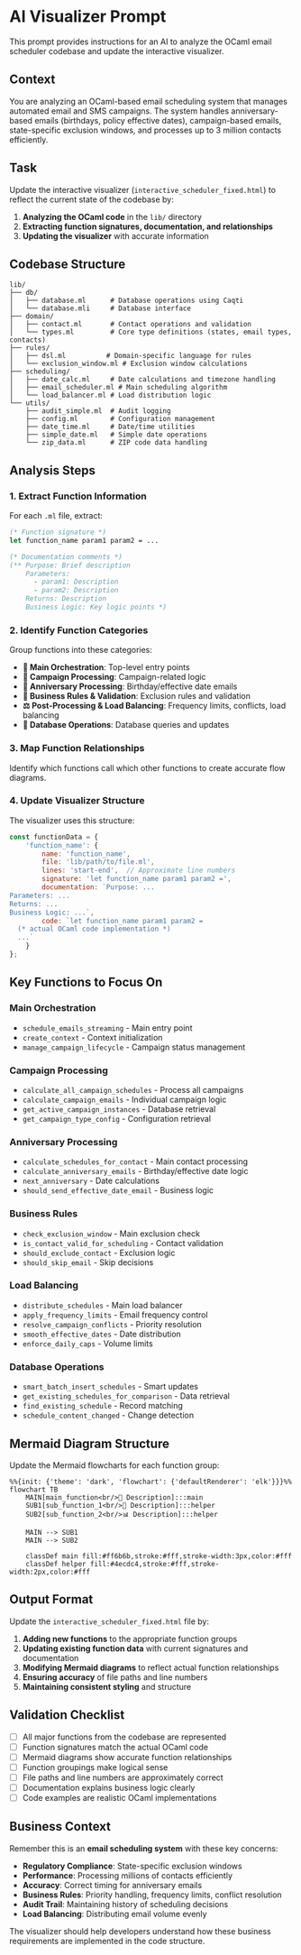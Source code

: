 # AI Visualizer Prompt

This prompt provides instructions for an AI to analyze the OCaml email scheduler codebase and update the interactive visualizer.

## Context

You are analyzing an OCaml-based email scheduling system that manages automated email and SMS campaigns. The system handles anniversary-based emails (birthdays, policy effective dates), campaign-based emails, state-specific exclusion windows, and processes up to 3 million contacts efficiently.

## Task

Update the interactive visualizer (`interactive_scheduler_fixed.html`) to reflect the current state of the codebase by:

1. **Analyzing the OCaml code** in the `lib/` directory
2. **Extracting function signatures, documentation, and relationships**
3. **Updating the visualizer** with accurate information

## Codebase Structure

```
lib/
├── db/
│   ├── database.ml      # Database operations using Caqti
│   └── database.mli     # Database interface
├── domain/
│   ├── contact.ml       # Contact operations and validation
│   └── types.ml         # Core type definitions (states, email types, contacts)
├── rules/
│   ├── dsl.ml          # Domain-specific language for rules
│   └── exclusion_window.ml # Exclusion window calculations
├── scheduling/
│   ├── date_calc.ml     # Date calculations and timezone handling
│   ├── email_scheduler.ml # Main scheduling algorithm
│   └── load_balancer.ml # Load distribution logic
└── utils/
    ├── audit_simple.ml  # Audit logging
    ├── config.ml        # Configuration management
    ├── date_time.ml     # Date/time utilities
    ├── simple_date.ml   # Simple date operations
    └── zip_data.ml      # ZIP code data handling
```

## Analysis Steps

### 1. Extract Function Information

For each `.ml` file, extract:

```ocaml
(* Function signature *)
let function_name param1 param2 = ...

(* Documentation comments *)
(** Purpose: Brief description
    Parameters: 
      - param1: Description
      - param2: Description
    Returns: Description
    Business Logic: Key logic points *)
```

### 2. Identify Function Categories

Group functions into these categories:

- **🎯 Main Orchestration**: Top-level entry points
- **📧 Campaign Processing**: Campaign-related logic  
- **🎂 Anniversary Processing**: Birthday/effective date emails
- **🚫 Business Rules & Validation**: Exclusion rules and validation
- **⚖️ Post-Processing & Load Balancing**: Frequency limits, conflicts, load balancing
- **💾 Database Operations**: Database queries and updates

### 3. Map Function Relationships

Identify which functions call which other functions to create accurate flow diagrams.

### 4. Update Visualizer Structure

The visualizer uses this structure:

```javascript
const functionData = {
    'function_name': {
        name: 'function_name',
        file: 'lib/path/to/file.ml',
        lines: 'start-end',  // Approximate line numbers
        signature: 'let function_name param1 param2 =',
        documentation: `Purpose: ...
Parameters: ...
Returns: ...
Business Logic: ...`,
        code: `let function_name param1 param2 =
  (* actual OCaml code implementation *)
  ...`
    }
};
```

## Key Functions to Focus On

### Main Orchestration
- `schedule_emails_streaming` - Main entry point
- `create_context` - Context initialization
- `manage_campaign_lifecycle` - Campaign status management

### Campaign Processing  
- `calculate_all_campaign_schedules` - Process all campaigns
- `calculate_campaign_emails` - Individual campaign logic
- `get_active_campaign_instances` - Database retrieval
- `get_campaign_type_config` - Configuration retrieval

### Anniversary Processing
- `calculate_schedules_for_contact` - Main contact processing
- `calculate_anniversary_emails` - Birthday/effective date logic
- `next_anniversary` - Date calculations
- `should_send_effective_date_email` - Business logic

### Business Rules
- `check_exclusion_window` - Main exclusion check
- `is_contact_valid_for_scheduling` - Contact validation
- `should_exclude_contact` - Exclusion logic
- `should_skip_email` - Skip decisions

### Load Balancing
- `distribute_schedules` - Main load balancer
- `apply_frequency_limits` - Email frequency control
- `resolve_campaign_conflicts` - Priority resolution
- `smooth_effective_dates` - Date distribution
- `enforce_daily_caps` - Volume limits

### Database Operations
- `smart_batch_insert_schedules` - Smart updates
- `get_existing_schedules_for_comparison` - Data retrieval
- `find_existing_schedule` - Record matching
- `schedule_content_changed` - Change detection

## Mermaid Diagram Structure

Update the Mermaid flowcharts for each function group:

```mermaid
%%{init: {'theme': 'dark', 'flowchart': {'defaultRenderer': 'elk'}}}%%
flowchart TB
    MAIN[main_function<br/>📧 Description]:::main
    SUB1[sub_function_1<br/>🔧 Description]:::helper
    SUB2[sub_function_2<br/>📊 Description]:::helper
    
    MAIN --> SUB1
    MAIN --> SUB2
    
    classDef main fill:#ff6b6b,stroke:#fff,stroke-width:3px,color:#fff
    classDef helper fill:#4ecdc4,stroke:#fff,stroke-width:2px,color:#fff
```

## Output Format

Update the `interactive_scheduler_fixed.html` file by:

1. **Adding new functions** to the appropriate function groups
2. **Updating existing function data** with current signatures and documentation  
3. **Modifying Mermaid diagrams** to reflect actual function relationships
4. **Ensuring accuracy** of file paths and line numbers
5. **Maintaining consistent styling** and structure

## Validation Checklist

- [ ] All major functions from the codebase are represented
- [ ] Function signatures match the actual OCaml code
- [ ] Mermaid diagrams show accurate function relationships  
- [ ] Function groupings make logical sense
- [ ] File paths and line numbers are approximately correct
- [ ] Documentation explains business logic clearly
- [ ] Code examples are realistic OCaml implementations

## Business Context

Remember this is an **email scheduling system** with these key concerns:

- **Regulatory Compliance**: State-specific exclusion windows
- **Performance**: Processing millions of contacts efficiently  
- **Accuracy**: Correct timing for anniversary emails
- **Business Rules**: Priority handling, frequency limits, conflict resolution
- **Audit Trail**: Maintaining history of scheduling decisions
- **Load Balancing**: Distributing email volume evenly

The visualizer should help developers understand how these business requirements are implemented in the code structure.